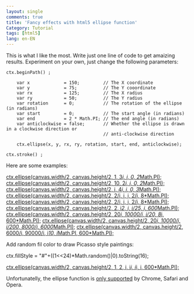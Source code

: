 ```yaml
---
layout: single
comments: true
title: 'Fancy effects with html5 ellipse function'
Category: Tutorial
tags: [html5]
lang: en-EN
---
```


This is what I like the most. Write just one line of code to get amaizing results. Experiment on your own, just change the following parameters:

```html5
ctx.beginPath() ;

    var x             = 150;         // The X coordinate
    var y             = 75;          // The Y cooordinate
    var rx            = 125;         // The X radius
    var ry            = 50;          // The Y radius
    var rotation      = 0;           // The rotation of the ellipse (in radians)
    var start         = 0;           // The start angle (in radians)
    var end           = 2 * Math.PI; // The end angle (in radians)
    var anticlockwise = false;       // Whether the ellipse is drawn in a clockwise direction or
                                     // anti-clockwise direction
    
    ctx.ellipse(x, y, rx, ry, rotation, start, end, anticlockwise);

ctx.stroke() ;
```

Here are some examples: 

[ctx.ellipse(canvas.width/2, canvas.height/2, 1, 3*i, i, 0, 2*Math.PI);](https://solipsyzm.pl/demo/index.html)
[ctx.ellipse(canvas.width/2, canvas.height/2, 10, 2*i, i, 0, 2*Math.PI);](https://solipsyzm.pl/demo/index2.html)
[ctx.ellipse(canvas.width/2, canvas.height/2, i, 4*i, i, 0, 3*Math.PI);](https://solipsyzm.pl/demo/index3.html)
[ctx.ellipse(canvas.width/2, canvas.height/2, 2/i, i, i, 2/i, 8*Math.PI);](https://solipsyzm.pl/demo/index4.html)
[ctx.ellipse(canvas.width/2, canvas.height/2, 2/i, i, i, 2/i, 8*Math.PI);](https://solipsyzm.pl/demo/index5.html)
[ctx.ellipse(canvas.width/2, canvas.height/2, 2, i*2, i, i/25, i, 600*Math.PI);](https://solipsyzm.pl/demo/index6.html)
[ctx.ellipse(canvas.width/2, canvas.height/2, 20*i, 10000/i, i/20, 8*i, 600*Math.PI);](https://solipsyzm.pl/demo/index7.html)
[ctx.ellipse(canvas.width/2, canvas.height/2, 20*i, 10000/i, i/200, 8000/i, 6000*Math.PI);](https://solipsyzm.pl/demo/index8.html)
[ctx.ellipse(canvas.width/2, canvas.height/2, 6000/i, 90000/i, i*10, i*Math.PI, 600*Math.PI);](https://solipsyzm.pl/demo/index9.html)

Add random fil color to draw Picasso style paintings:

ctx.fillStyle = "#"+((1<<24)*Math.random()|0).toString(16);

[ctx.ellipse(canvas.width/2, canvas.height/2, 1, 2, i, i*i, i*i, i, 600*Math.PI);](https://solipsyzm.pl/demo/index10.html)

Unfortunatelly, the ellipse function is [only supported](http://caniuse.com/#search=ellipse) by Chrome, Safari and Opera. 
